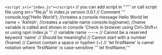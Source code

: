 `<script src="index.js"></script>`
// you can add script in '''<script>something</script>''' or call script file using src="file.js"
In index.js version 0.0.1
// Comment
'''
console.log('Hello World'); //creates a console message Hello World
let name = 'Ashish'; //creates a variable name
console.log(name); //name variable is called and shown in console 'Check in browser using Ctrl+Shift+i or using npm index.js
'''
// variable name ----=
// Cannot be a reserved keyword 'name'
// Should be meaningful
// Cannot start with a number (1name)
// Cannot contain a space or hyphen (~)
// 'let firstName' is camel notation where 'firstName' is case-sensitive
'''
let firstName;'''
